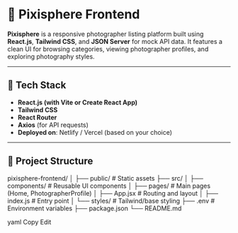 # 🌟 Pixisphere Frontend

**Pixisphere** is a responsive photographer listing platform built using **React.js**, **Tailwind CSS**, and **JSON Server** for mock API data. It features a clean UI for browsing categories, viewing photographer profiles, and exploring photography styles.

---

## 🧩 Tech Stack

- **React.js (with Vite or Create React App)**
- **Tailwind CSS**
- **React Router**
- **Axios** (for API requests)
- **Deployed on**: Netlify / Vercel (based on your choice)

---

## 📁 Project Structure

pixisphere-frontend/
│
├── public/ # Static assets
├── src/
│ ├── components/ # Reusable UI components
│ ├── pages/ # Main pages (Home, PhotographerProfile)
│ ├── App.jsx # Routing and layout
│ ├── index.js # Entry point
│ └── styles/ # Tailwind/base styling
├── .env # Environment variables
├── package.json
└── README.md

yaml
Copy
Edit
